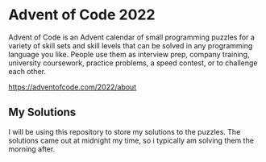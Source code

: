 # Advent of Code 2022
Advent of Code is an Advent calendar of small programming puzzles for a variety of skill sets and skill levels that can be solved in any programming language you like. People use them as interview prep, company training, university coursework, practice problems, a speed contest, or to challenge each other.

https://adventofcode.com/2022/about

## My Solutions
I will be using this repository to store my solutions to the puzzles. The solutions came out at midnight my time, so i typically am solving them the morning after. 
